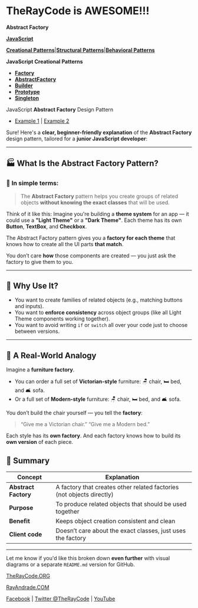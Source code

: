 # TheRayCode is AWESOME!!!

**Abstract Factory**

**[JavaScript](../README.md)** 

**[Creational Patterns](../README.md)**|**[Structural Patterns](../../Structural/README.md)**|**[Behavioral Patterns](../../Behavioral/README.md)**

**JavaScript Creational Patterns**

 * **[Factory](../Factory/README.md)**
 * **[AbstractFactory](../AbstractFactory/README.md)**
 * **[Builder](../Builder/README.md)**
 * **[Prototype](../Prototype/README.md)**
 * **[Singleton](../Singleton/README.md)**

JavaScript **Abstract Factory** Design Pattern

* [Example 1](./Example1/README.md) | [Example 2](./Example2/README.md)


Sure! Here's a **clear, beginner-friendly explanation** of the **Abstract Factory** design pattern, tailored for a **junior JavaScript developer**:

---

## 🏭 What Is the Abstract Factory Pattern?

### 🎯 **In simple terms:**

> The **Abstract Factory** pattern helps you create groups of related objects **without knowing the exact classes** that will be used.

Think of it like this:
Imagine you're building a **theme system** for an app — it could use a **"Light Theme"** or a **"Dark Theme"**.
Each theme has its own **Button**, **TextBox**, and **Checkbox**.

The Abstract Factory pattern gives you a **factory for each theme** that knows how to create all the UI parts **that match**.

You don’t care **how** those components are created — you just ask the factory to give them to you.

---

## 🧱 Why Use It?

* You want to create families of related objects (e.g., matching buttons and inputs).
* You want to **enforce consistency** across object groups (like all Light Theme components working together).
* You want to avoid writing `if` or `switch` all over your code just to choose between versions.

---

## 🧪 A Real-World Analogy

Imagine a **furniture factory**.

* You can order a full set of **Victorian-style** furniture: 🪑 chair, 🛏️ bed, and 🛋️ sofa.
* Or a full set of **Modern-style** furniture: 🪑 chair, 🛏️ bed, and 🛋️ sofa.

You don’t build the chair yourself — you tell the **factory**:

> “Give me a Victorian chair.”
> “Give me a Modern bed.”

Each style has its **own factory**. And each factory knows how to build its **own version** of each piece.



## 🧠 Summary

| Concept              | Explanation                                                           |
| -------------------- | --------------------------------------------------------------------- |
| **Abstract Factory** | A factory that creates other related factories (not objects directly) |
| **Purpose**          | To produce related objects that should be used together               |
| **Benefit**          | Keeps object creation consistent and clean                            |
| **Client code**      | Doesn’t care about the exact classes, just uses the factory           |

---

Let me know if you'd like this broken down **even further** with visual diagrams or a separate `README.md` version for GitHub.




[TheRayCode.ORG](https://www.TheRayCode.org)

[RayAndrade.COM](https://www.RayAndrade.com)

[Facebook](https://www.facebook.com/TheRayCode/) | [Twitter @TheRayCode](https://www.x.com/TheRayCode/) | [YouTube](https://www.youtube.com/TheRayCode/)

